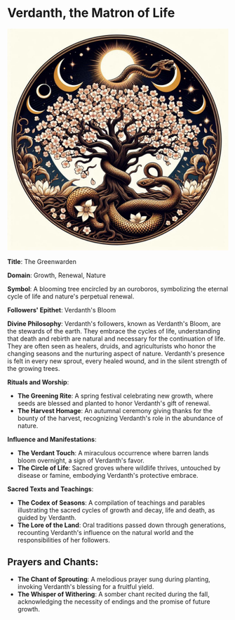 # Verdanth, the Matron of Life

![verdanth logo](../../assets/Verdanth-logo-1.jpg)

**Title**: The Greenwarden

**Domain**: Growth, Renewal, Nature

**Symbol**: A blooming tree encircled by an ouroboros, symbolizing the eternal cycle of life and nature's perpetual renewal.

**Followers' Epithet**: Verdanth's Bloom

**Divine Philosophy**: Verdanth's followers, known as Verdanth's Bloom, are the stewards of the earth. They embrace the cycles of life, understanding that death and rebirth are natural and necessary for the continuation of life. They are often seen as healers, druids, and agriculturists who honor the changing seasons and the nurturing aspect of nature. Verdanth's presence is felt in every new sprout, every healed wound, and in the silent strength of the growing trees.

**Rituals and Worship**:
- **The Greening Rite**: A spring festival celebrating new growth, where seeds are blessed and planted to honor Verdanth's gift of renewal.
- **The Harvest Homage**: An autumnal ceremony giving thanks for the bounty of the harvest, recognizing Verdanth's role in the abundance of nature.

**Influence and Manifestations**:
- **The Verdant Touch**: A miraculous occurrence where barren lands bloom overnight, a sign of Verdanth's favor.
- **The Circle of Life**: Sacred groves where wildlife thrives, untouched by disease or famine, embodying Verdanth's protective embrace.

**Sacred Texts and Teachings**:
- **The Codex of Seasons**: A compilation of teachings and parables illustrating the sacred cycles of growth and decay, life and death, as guided by Verdanth.
- **The Lore of the Land**: Oral traditions passed down through generations, recounting Verdanth's influence on the natural world and the responsibilities of her followers.

## **Prayers and Chants**:
- **The Chant of Sprouting**: A melodious prayer sung during planting, invoking Verdanth's blessing for a fruitful yield.
- **The Whisper of Withering**: A somber chant recited during the fall, acknowledging the necessity of endings and the promise of future growth.

